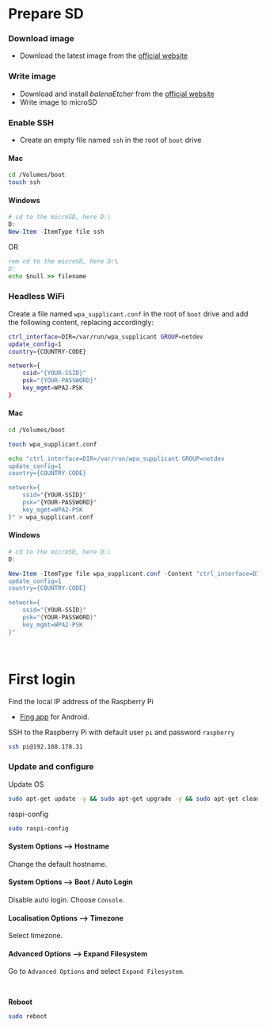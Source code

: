 # Prepare SD

### Download image

- Download the latest image from the [official website](https://www.raspberrypi.org/software/)

### Write image

- Download and install *balenaEtcher* from the [official website](https://www.balena.io/etcher/)
- Write image to microSD

### Enable SSH

- Create an empty file named `ssh` in the root of `boot` drive

#### Mac

``` bash
cd /Volumes/boot
touch ssh
```

#### Windows

``` powershell
# cd to the microSD, here D:\
D:
New-Item -ItemType file ssh
```

OR

``` cmd
rem cd to the microSD, here D:\
D:
echo $null >> filename
```

### Headless WiFi

Create a file named `wpa_supplicant.conf` in the root of `boot` drive and add the following content, replacing accordingly:

``` bash
ctrl_interface=DIR=/var/run/wpa_supplicant GROUP=netdev
update_config=1
country={COUNTRY-CODE}

network={
    ssid="{YOUR-SSID}"
    psk="{YOUR-PASSWORD}"
    key_mgmt=WPA2-PSK
}
```

#### Mac

``` bash
cd /Volumes/boot

touch wpa_supplicant.conf

echo "ctrl_interface=DIR=/var/run/wpa_supplicant GROUP=netdev
update_config=1
country={COUNTRY-CODE}

network={
    ssid="{YOUR-SSID}"
    psk="{YOUR-PASSWORD}"
    key_mgmt=WPA2-PSK
}" > wpa_supplicant.conf
```

#### Windows

``` powershell
# cd to the microSD, here D:\
D:

New-Item -ItemType file wpa_supplicant.conf -Content "ctrl_interface=DIR=/var/run/wpa_supplicant GROUP=netdev
update_config=1
country={COUNTRY-CODE}

network={
    ssid="{YOUR-SSID}"
    psk="{YOUR-PASSWORD}"
    key_mgmt=WPA2-PSK
}"
```

<br>

# First login

Find the local IP address of the Raspberry Pi
  - [Fing app](https://play.google.com/store/apps/details?id=com.overlook.android.fing&hl=en&gl=US) for Android.

SSH to the Raspberry Pi with default user `pi` and password `raspberry`

``` bash
ssh pi@192.168.178.31
```

### Update and configure

Update OS

``` bash
sudo apt-get update -y && sudo apt-get upgrade -y && sudo apt-get clean
```

raspi-config

``` bash
sudo raspi-config
```

#### System Options --> Hostname

Change the default hostname.

#### System Options --> Boot / Auto Login

Disable auto login. Choose `Console`.

#### Localisation Options --> Timezone

Select timezone.

#### Advanced Options --> Expand Filesystem

Go to `Advanced Options` and select `Expand Filesystem`.

<br>

**Reboot**

``` bash
sudo reboot
```

<br>
